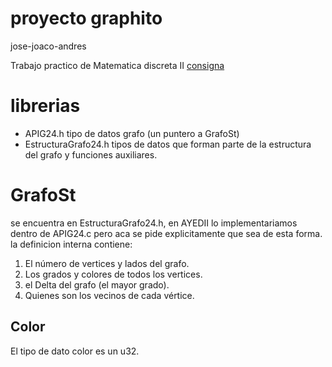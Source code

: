 # proyecto graphito
jose-joaco-andres

Trabajo practico de Matematica discreta II [consigna](https://drive.google.com/file/d/1XVsj7g2fQtj75Bb0GrNGQFA4Xgv0AWaF/view?pli=1)

# librerias
- APIG24.h tipo de datos grafo (un puntero a GrafoSt) 
- EstructuraGrafo24.h tipos de datos que forman parte de la estructura del grafo y funciones auxiliares.


# GrafoSt
se encuentra en EstructuraGrafo24.h, en AYEDII lo implementariamos dentro de APIG24.c pero aca se pide explicitamente que sea de esta forma. 
la definicion interna contiene:
1. El número de vertices y lados del grafo.
2. Los grados y colores de todos los vertices.
3. el Delta del grafo (el mayor grado).
4. Quienes son los vecinos de cada vértice.

## Color
El tipo de dato color es un u32.

